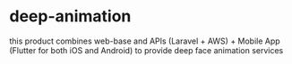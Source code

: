 # deep-animation
this product combines web-base and APIs (Laravel + AWS) + Mobile App (Flutter for both iOS and Android) to provide deep face animation services
